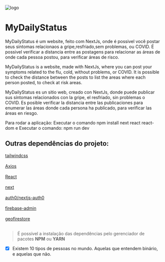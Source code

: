 ![logo](https://user-images.githubusercontent.com/54008916/83830731-3c108700-a6bc-11ea-976a-5da38c2df780.png)

# MyDailyStatus

MyDailyStatus é um website, feito com NextJs, onde é possivel você postar seus sintomas relacionaos a gripe,resfriado,sem problemas, ou COVID. É possivel verificar a distancia entre as postagens para relacionar as áreas de onde cada pessoa postou, para verificar áreas de risco.


MyDailyStatus is a website, made with NextJs, where you can post your symptoms related to the flu, cold, without problems, or COVID. It is possible to check the distance between the posts to list the areas where each person posted, to check at risk areas.


MyDailyStatus es un sitio web, creado con NextJs, donde puede publicar sus síntomas relacionados con la gripe, el resfriado, sin problemas o COVID. Es posible verificar la distancia entre las publicaciones para enumerar las áreas donde cada persona ha publicado, para verificar las áreas en riesgo.


Para rodar a aplicação: Executar o comando npm install next react react-dom  e
Executar o comando: npm run dev


<h2>Outras dependências do projeto:</h2>

[tailwindcss](https://tailwindcss.com/)
<br></br>
[Axios](https://github.com/axios/axios)
<br></br>
[React](https://pt-br.reactjs.org/)
<br></br>
[next](https://nextjs.org/)
<br></br>
[auth0/nextjs-auth0](https://auth0.com/)
<br></br>
[firebase-admin](https://firebase.google.com/?hl=pt-br)
<br></br>
[geofirestore](https://geofirestore.com/)
<br></br>

<blockquote> É possível a instalação das dependências pelo gerenciador de pacotes <b>NPM</b> ou <b>YARN</b> </blockquote>
  

- [X] Existem 10 tipos de pessoas no mundo. Aquelas que entendem binário, e aquelas que não.

